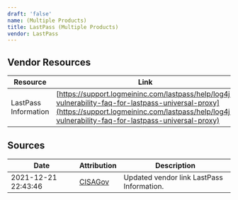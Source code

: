 ```yaml
---
draft: 'false'
name: (Multiple Products)
title: LastPass (Multiple Products)
vendor: LastPass
---
```


## Vendor Resources
| Resource | Link |
| --- | --- |
| LastPass Information | [https://support.logmeininc.com/lastpass/help/log4j-vulnerability-faq-for-lastpass-universal-proxy](https://support.logmeininc.com/lastpass/help/log4j-vulnerability-faq-for-lastpass-universal-proxy) |



## Sources
| Date | Attribution | Description |
| --- | --- | --- |
| 2021-12-21 22:43:46 | [CISAGov](https://raw.githubusercontent.com/cisagov/log4j-affected-db/develop/README.md) | Updated vendor link LastPass Information.  |
